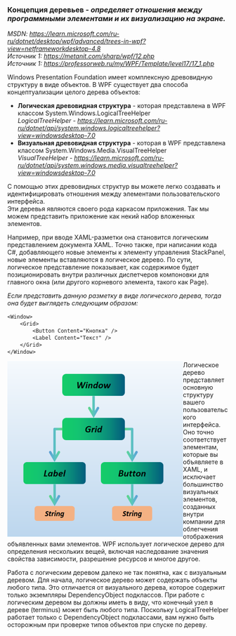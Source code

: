 ### Концепция деревьев - *определяет отношения между программными элементами и их визуализацию на экране.* 

*MSDN: https://learn.microsoft.com/ru-ru/dotnet/desktop/wpf/advanced/trees-in-wpf?view=netframeworkdesktop-4.8* <br>
*Источник 1: https://metanit.com/sharp/wpf/12.php* <br>
*Источник 1: https://professorweb.ru/my/WPF/Template/level17/17_1.php* <br>

Windows Presentation Foundation имеет комплексную древовидную структуру в виде объектов.
В WPF существует два способа концептуализации целого дерева объектов: <br>
* __Логическая древовидная структура__ - которая представлена в WPF классом System.Windows.LogicalTreeHelper <br>
    _LogicalTreeHelper - https://learn.microsoft.com/ru-ru/dotnet/api/system.windows.logicaltreehelper?view=windowsdesktop-7.0_
* __Визуальная древовидная структура__ - которая в WPF представлена классом System.Windows.Media.VisualTreeHelper <br>
    _VisualTreeHelper - https://learn.microsoft.com/ru-ru/dotnet/api/system.windows.media.visualtreehelper?view=windowsdesktop-7.0_

С помощью этих древовидных структур вы можете легко создавать и идентифицировать отношения между элементами пользовательского интерфейса. <br>
Эти деревья являются своего рода каркасом приложения. Так мы можем представить приложение как некий набор вложенных элементов. <br>

Например, при вводе XAML-разметки она становится логическим представлением документа XAML. Точно также, при написании кода C#, добавляющего новые элементы к элементу управления StackPanel, новые элементы вставляются в логическое дерево. По сути, логическое представление показывает, как содержимое будет позиционировать внутри различных диспетчеров компоновки для главного окна (или другого корневого элемента, такого как Page). <br>

*Если представить данную разметку в виде логического дерева, тогда она будет выглядеть следующим образом:*

~~~XAML
<Window>
    <Grid>
        <Button Content="Кнопка" />
        <Label Content="Текст" />
    </Grid>
</Window>
~~~

<img align="left" src="img/Logical.png" width="400" height="400" alt="пример работы данного кода">

Логическое дерево представляет основную структуру вашего пользовательского интерфейса. Оно точно соответствует элементам, которые вы объявляете в XAML, и исключает большинство визуальных элементов, созданных внутри компании для облегчения отображения объявленных вами элементов. WPF использует логическое дерево для определения нескольких вещей, включая наследование значения свойства зависимости, разрешение ресурсов и многое другое.

Работа с логическим деревом далеко не так понятна, как с визуальным деревом. Для начала, логическое дерево может содержать объекты любого типа. Это отличается от визуального дерева, которое содержит только экземпляры DependencyObject подклассов. При работе с логическим деревом вы должны иметь в виду, что конечный узел в дереве (terminus) может быть любого типа. Поскольку LogicalTreeHelper работает только с DependencyObject подклассами, вам нужно быть осторожным при проверке типов объектов при спуске по дереву.
